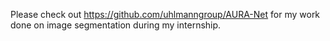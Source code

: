 Please check out https://github.com/uhlmanngroup/AURA-Net for my work done on image segmentation during my internship.
